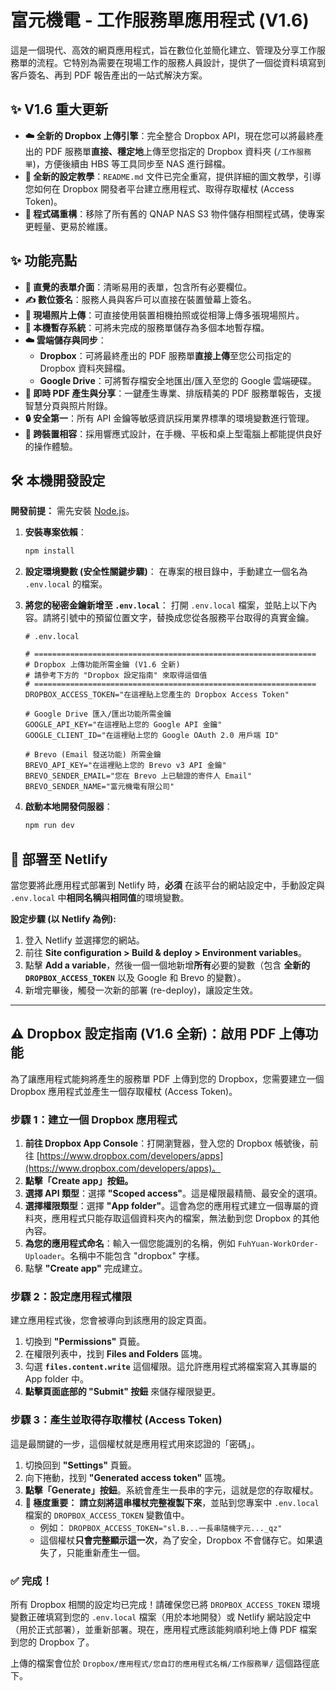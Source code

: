 # 富元機電 - 工作服務單應用程式 (V1.6)

這是一個現代、高效的網頁應用程式，旨在數位化並簡化建立、管理及分享工作服務單的流程。它特別為需要在現場工作的服務人員設計，提供了一個從資料填寫到客戶簽名、再到 PDF 報告產出的一站式解決方案。

## ✨ V1.6 重大更新

*   **☁️ 全新的 Dropbox 上傳引擎**：完全整合 Dropbox API，現在您可以將最終產出的 PDF 服務單**直接、穩定地**上傳至您指定的 Dropbox 資料夾 (`/工作服務單`)，方便後續由 HBS 等工具同步至 NAS 進行歸檔。
*   **📄 全新的設定教學**：`README.md` 文件已完全重寫，提供詳細的圖文教學，引導您如何在 Dropbox 開發者平台建立應用程式、取得存取權杖 (Access Token)。
*   **🧹 程式碼重構**：移除了所有舊的 QNAP NAS S3 物件儲存相關程式碼，使專案更輕量、更易於維護。

## ✨ 功能亮點

*   **📄 直覺的表單介面**：清晰易用的表單，包含所有必要欄位。
*   **✍️ 數位簽名**：服務人員與客戶可以直接在裝置螢幕上簽名。
*   **📸 現場照片上傳**：可直接使用裝置相機拍照或從相簿上傳多張現場照片。
*   **💾 本機暫存系統**：可將未完成的服務單儲存為多個本地暫存檔。
*   **☁️ 雲端儲存與同步**：
    *   **Dropbox**：可將最終產出的 PDF 服務單**直接上傳**至您公司指定的 Dropbox 資料夾歸檔。
    *   **Google Drive**：可將暫存檔安全地匯出/匯入至您的 Google 雲端硬碟。
*   **🚀 即時 PDF 產生與分享**：一鍵產生專業、排版精美的 PDF 服務單報告，支援智慧分頁與照片附錄。
*   **🔒 安全第一**：所有 API 金鑰等敏感資訊採用業界標準的環境變數進行管理。
*   **📱 跨裝置相容**：採用響應式設計，在手機、平板和桌上型電腦上都能提供良好的操作體驗。

## 🛠️ 本機開發設定

**開發前提：** 需先安裝 [Node.js](https://nodejs.org/)。

1.  **安裝專案依賴**：
    ```sh
    npm install
    ```

2.  **設定環境變數 (安全性關鍵步驟)**：
    在專案的根目錄中，手動建立一個名為 `.env.local` 的檔案。

3.  **將您的秘密金鑰新增至 `.env.local`**：
    打開 `.env.local` 檔案，並貼上以下內容。請將引號中的預留位置文字，替換成您從各服務平台取得的真實金鑰。

    ```
    # .env.local

    # ===============================================================
    # Dropbox 上傳功能所需金鑰 (V1.6 全新)
    # 請參考下方的 "Dropbox 設定指南" 來取得這個值
    # ===============================================================
    DROPBOX_ACCESS_TOKEN="在這裡貼上您產生的 Dropbox Access Token"

    # Google Drive 匯入/匯出功能所需金鑰
    GOOGLE_API_KEY="在這裡貼上您的 Google API 金鑰"
    GOOGLE_CLIENT_ID="在這裡貼上您的 Google OAuth 2.0 用戶端 ID"

    # Brevo (Email 發送功能) 所需金鑰
    BREVO_API_KEY="在這裡貼上您的 Brevo v3 API 金鑰"
    BREVO_SENDER_EMAIL="您在 Brevo 上已驗證的寄件人 Email"
    BREVO_SENDER_NAME="富元機電有限公司"
    ```

4.  **啟動本地開發伺服器**：
    ```sh
    npm run dev
    ```

## 🚀 部署至 Netlify

當您要將此應用程式部署到 Netlify 時，**必須** 在該平台的網站設定中，手動設定與 `.env.local` 中**相同名稱**與**相同值**的環境變數。

**設定步驟 (以 Netlify 為例):**

1.  登入 Netlify 並選擇您的網站。
2.  前往 **Site configuration > Build & deploy > Environment variables**。
3.  點擊 **Add a variable**，然後一個一個地新增**所有**必要的變數（包含 **全新的 `DROPBOX_ACCESS_TOKEN`** 以及 Google 和 Brevo 的變數）。
4.  新增完畢後，觸發一次新的部署 (re-deploy)，讓設定生效。

---

## ⚠️ Dropbox 設定指南 (V1.6 全新)：啟用 PDF 上傳功能

為了讓應用程式能夠將產生的服務單 PDF 上傳到您的 Dropbox，您需要建立一個 Dropbox 應用程式並產生一個存取權杖 (Access Token)。

### 步驟 1：建立一個 Dropbox 應用程式

1.  **前往 Dropbox App Console**：打開瀏覽器，登入您的 Dropbox 帳號後，前往 [https://www.dropbox.com/developers/apps](https://www.dropbox.com/developers/apps)。
2.  **點擊「Create app」按鈕。**
3.  **選擇 API 類型**：選擇 **"Scoped access"**。這是權限最精簡、最安全的選項。
4.  **選擇權限類型**：選擇 **"App folder"**。這會為您的應用程式建立一個專屬的資料夾，應用程式只能存取這個資料夾內的檔案，無法動到您 Dropbox 的其他內容。
5.  **為您的應用程式命名**：輸入一個您能識別的名稱，例如 `FuhYuan-WorkOrder-Uploader`。名稱中不能包含 "dropbox" 字樣。
6.  點擊 **"Create app"** 完成建立。

### 步驟 2：設定應用程式權限

建立應用程式後，您會被導向到該應⽤的設定頁面。

1.  切換到 **"Permissions"** 頁籤。
2.  在權限列表中，找到 **Files and Folders** 區塊。
3.  勾選 **`files.content.write`** 這個權限。這允許應用程式將檔案寫入其專屬的 App folder 中。
4.  **點擊頁面底部的 "Submit" 按鈕** 來儲存權限變更。

### 步驟 3：產生並取得存取權杖 (Access Token)

這是最關鍵的一步，這個權杖就是應用程式用來認證的「密碼」。

1.  切換回到 **"Settings"** 頁籤。
2.  向下捲動，找到 **"Generated access token"** 區塊。
3.  **點擊「Generate」按鈕**。系統會產生一長串的字元，這就是您的存取權杖。
4.  **🚨 極度重要：** **請立刻將這串權杖完整複製下來**，並貼到您專案中 `.env.local` 檔案的 `DROPBOX_ACCESS_TOKEN` 變數值中。
    *   例如： `DROPBOX_ACCESS_TOKEN="sl.B...一長串隨機字元..._qz"`
    *   這個權杖**只會完整顯示這一次**，為了安全，Dropbox 不會儲存它。如果遺失了，只能重新產生一個。

### ✅ 完成！

所有 Dropbox 相關的設定均已完成！請確保您已將 `DROPBOX_ACCESS_TOKEN` 環境變數正確填寫到您的 `.env.local` 檔案（用於本地開發）或 Netlify 網站設定中（用於正式部署），並重新部署。現在，應用程式應該能夠順利地上傳 PDF 檔案到您的 Dropbox 了。

上傳的檔案會位於 `Dropbox/應用程式/您自訂的應用程式名稱/工作服務單/` 這個路徑底下。
